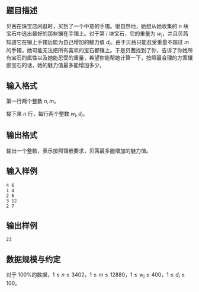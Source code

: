 ## 题目描述

贝茜在珠宝店闲逛时，买到了一个中意的手镯。很自然地，她想从她收集的 $n$ 块宝石中选出最好的那些镶在手镯上。对于第 $i$ 块宝石，它的重量为 $w_i$，并且贝茜知道它在镶上手镯后能为自己增加的魅力值 $d_i$。由于贝茜只能忍受重量不超过 $m$ 的手镯，她可能无法把所有喜欢的宝石都镶上。于是贝茜找到了你，告诉了你她所有宝石的属性以及她能忍受的重量，希望你能帮她计算一下，按照最合理的方案镶嵌宝石的话，她的魅力值最多能增加多少。

## 输入格式

第一行两个整数 $n,m$。

接下来 $n$ 行，每行两个整数 $w_i,d_i$。

## 输出格式

输出一个整数，表示按照镶嵌要求，贝茜最多能增加的魅力值。

## 输入样例

```
4 6
1 4
2 6
3 12
2 7
```

## 输出样例

```
23
```

## 数据规模与约定

对于 $100\%$的数据，$1\le n\le 3402$，$1\le m\le 12880$，$1\le w_i\le 400$，$1\le d_i\le 100$。
